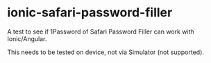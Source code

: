 # ionic-safari-password-filler

A test to see if 1Password of Safari Password Filler can work with Ionic/Angular.

This needs to be tested on device, not via Simulator (not supported).
